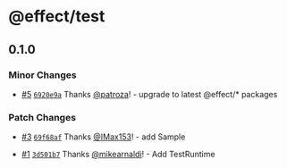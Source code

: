 # @effect/test

## 0.1.0

### Minor Changes

- [#5](https://github.com/Effect-TS/test/pull/5) [`6920e9a`](https://github.com/Effect-TS/test/commit/6920e9a4ab0baf24be9b06cabb006d8679ce5d53) Thanks [@patroza](https://github.com/patroza)! - upgrade to latest @effect/\* packages

### Patch Changes

- [#3](https://github.com/Effect-TS/test/pull/3) [`69f68af`](https://github.com/Effect-TS/test/commit/69f68af3e797b732b64e6a30d3da5731919348ae) Thanks [@IMax153](https://github.com/IMax153)! - add Sample

- [#1](https://github.com/Effect-TS/test/pull/1) [`3d501b7`](https://github.com/Effect-TS/test/commit/3d501b78316315e47682c1a562fd0b75518bc0bd) Thanks [@mikearnaldi](https://github.com/mikearnaldi)! - Add TestRuntime

